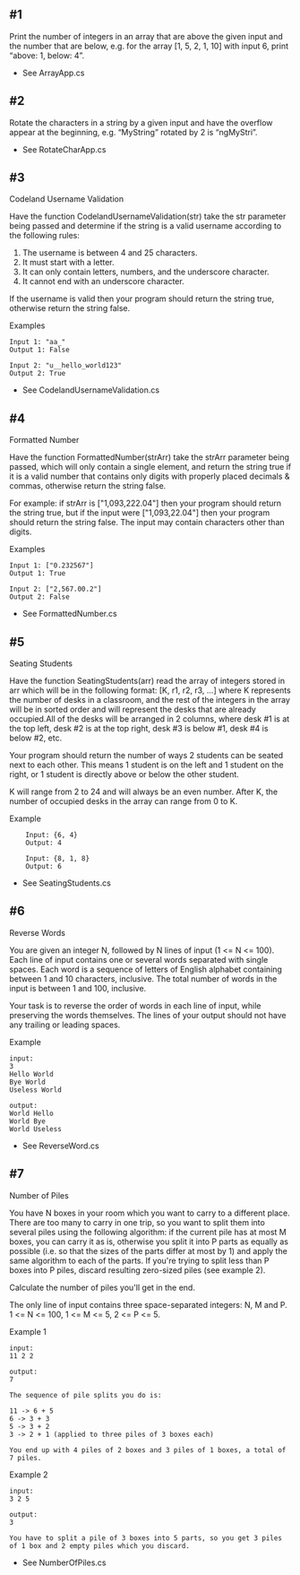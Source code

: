 ## #1 ##
Print the number of integers in an array that are above the given input and the number that are below, e.g. for the array [1, 5, 2, 1, 10] with input 6, print “above: 1, below: 4”.
  - See ArrayApp.cs

## #2 ##
Rotate the characters in a string by a given input and have the overflow appear at the beginning, e.g. “MyString” rotated by 2 is “ngMyStri”.
  - See RotateCharApp.cs

## #3 ##
Codeland Username Validation

Have the function CodelandUsernameValidation(str) take the str parameter being passed and determine if the string is a valid username according to the following rules:
  1. The username is between 4 and 25 characters.
  2. It must start with a letter.
  3. It can only contain letters, numbers, and the underscore character.
  4. It cannot end with an underscore character.

If the username is valid then your program should return the string true, otherwise return the string false.
  
  Examples

    Input 1: "aa_"
    Output 1: False
  
    Input 2: "u__hello_world123"
    Output 2: True

  - See CodelandUsernameValidation.cs

## #4 ## 
Formatted Number

  Have the function FormattedNumber(strArr) take the strArr parameter being passed, which will only contain a single element, and return the string true if it is a valid number that contains only digits with properly placed decimals & commas, otherwise return the string false.                   

For example: if strArr is ["1,093,222.04"] then your program should return the string true, but if the input were ["1,093,22.04"] then your program should return the string   false. The input may contain characters other than digits.                                                 

  Examples     
  
    Input 1: ["0.232567"]                                        
    Output 1: True                                               
                                                             
    Input 2: ["2,567.00.2"]                                      
    Output 2: False
    
  - See FormattedNumber.cs

## #5 ##
Seating Students

  Have the function SeatingStudents(arr) read the array of integers stored in arr which will be in the following format: [K, r1, r2, r3, ...] where K represents the number of desks in a classroom, and the rest of the integers in the array will be in sorted order and will represent the desks that are already occupied.All of the desks will be arranged in 2 columns, where desk #1 is at the top left, desk #2 is at the top right, desk #3 is below #1, desk #4 is below #2, etc. 

  Your program should return the number of ways 2 students can be seated next to each other. This means 1 student is on the left and 1 student on the right, or 1 student is directly above or below the other student.

  K will range from 2 to 24 and will always be an even number. After K, the number of occupied desks in the array can range from 0 to K. 
        
  Example
  
        Input: {6, 4}
        Output: 4
        
        Input: {8, 1, 8}
        Output: 6
        
  - See SeatingStudents.cs

## #6 ##
Reverse Words

  You are given an integer N, followed by N lines of input (1 <= N <= 100). Each line of input contains one or several words separated with single spaces. Each word is a sequence of letters of English alphabet containing between 1 and 10 characters, inclusive. The total number of words in the input is between 1 and 100, inclusive.

  Your task is to reverse the order of words in each line of input, while preserving the words themselves. The lines of your output should not have any trailing or leading spaces.

Example

    input:
    3
    Hello World
    Bye World
    Useless World

    output:
    World Hello
    World Bye
    World Useless
    
  - See ReverseWord.cs


## #7 ##
Number of Piles

  You have N boxes in your room which you want to carry to a different place. There are too many to carry in one trip, so you want to split them into several piles using the following algorithm: if the current pile has at most M boxes, you can carry it as is, otherwise you split it into P parts as equally as possible (i.e. so that the sizes of the parts differ at most by 1) and apply the same algorithm to each of the parts. If you're trying to split less than P boxes into P piles, discard resulting zero-sized piles (see example 2).

  Calculate the number of piles you'll get in the end.

  The only line of input contains three space-separated integers: N, M and P. 1 <= N <= 100, 1 <= M <= 5, 2 <= P <= 5.

Example 1

    input:
    11 2 2

    output:
    7

    The sequence of pile splits you do is:

    11 -> 6 + 5
    6 -> 3 + 3
    5 -> 3 + 2
    3 -> 2 + 1 (applied to three piles of 3 boxes each)

    You end up with 4 piles of 2 boxes and 3 piles of 1 boxes, a total of 7 piles.

Example 2

    input:
    3 2 5

    output:
    3

    You have to split a pile of 3 boxes into 5 parts, so you get 3 piles of 1 box and 2 empty piles which you discard.

  - See NumberOfPiles.cs
